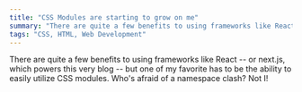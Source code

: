 ```yaml
---
title: "CSS Modules are starting to grow on me"
summary: "There are quite a few benefits to using frameworks like React -- or next.js, which powers this very blog -- but one of my favorite has to be the ability to easily utilize CSS modules. Who's afraid of a namespace clash? Not I!"
tags: "CSS, HTML, Web Development"
---
```


There are quite a few benefits to using frameworks like React -- or next.js, which powers this very blog -- but one of my favorite has to be the ability to easily utilize CSS modules. Who's afraid of a namespace clash? Not I!

